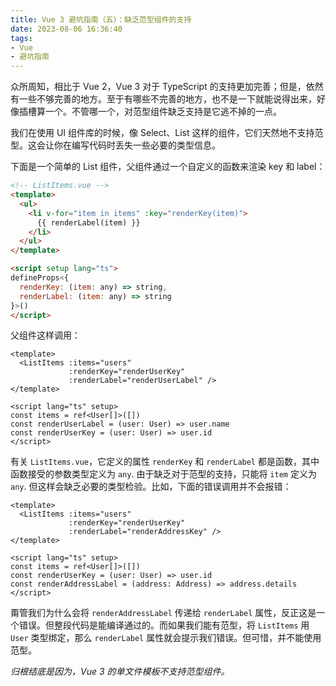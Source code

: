 ```yaml
---
title: Vue 3 避坑指南（五）：缺乏范型组件的支持
date: 2023-08-06 16:36:40
tags:
- Vue
- 避坑指南
---
```


众所周知，相比于 Vue 2，Vue 3 对于 TypeScript 的支持更加完善；但是，依然有一些不够完善的地方。至于有哪些不完善的地方，也不是一下就能说得出来，好像插槽算一个。不管哪一个，对范型组件缺乏支持是它逃不掉的一点。

我们在使用 UI 组件库的时候，像 Select、List 这样的组件，它们天然地不支持范型。这会让你在编写代码时丢失一些必要的类型信息。

<!-- more -->

下面是一个简单的 List 组件，父组件通过一个自定义的函数来渲染 key 和 label：

```html
<!-- ListItems.vue -->
<template>
  <ul>
    <li v-for="item in items" :key="renderKey(item)">
      {{ renderLabel(item) }}
    </li>
  </ul>
</template>

<script setup lang="ts">
defineProps<{
  renderKey: (item: any) => string,
  renderLabel: (item: any) => string
}>()
</script>
```

父组件这样调用：

```vue
<template>
  <ListItems :items="users" 
             :renderKey="renderUserKey" 
             :renderLabel="renderUserLabel" />
</template>

<script lang="ts" setup>
const items = ref<User[]>([])
const renderUserLabel = (user: User) => user.name
const renderUserKey = (user: User) => user.id
</script>
```

有关 `ListItems.vue`，它定义的属性 `renderKey` 和 `renderLabel` 都是函数，其中函数接受的参数类型定义为 `any`. 由于缺乏对于范型的支持，只能将 `item` 定义为 `any`. 但这样会缺乏必要的类型检验。比如，下面的错误调用并不会报错：

```vue
<template>
  <ListItems :items="users" 
             :renderKey="renderUserKey" 
             :renderLabel="renderAddressKey" />
</template>

<script lang="ts" setup>
const items = ref<User[]>([])
const renderUserKey = (user: User) => user.id
const renderAddressLabel = (address: Address) => address.details
</script>
```

甭管我们为什么会将 `renderAddressLabel` 传递给 `renderLabel` 属性，反正这是一个错误。但整段代码是能编译通过的。而如果我们能有范型，将 `ListItems` 用 `User` 类型绑定，那么 `renderLabel` 属性就会提示我们错误。但可惜，并不能使用范型。

*归根结底是因为，Vue 3 的单文件模板不支持范型组件。*
